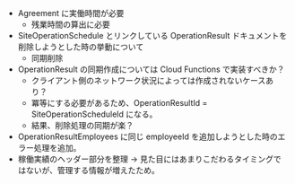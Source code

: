 - Agreement に実働時間が必要
  - 残業時間の算出に必要
- SiteOperationSchedule とリンクしている OperationResult ドキュメントを削除しようとした時の挙動について
  - 同期削除
- OperationResult の同期作成については Cloud Functions で実装すべきか？
  - クライアント側のネットワーク状況によっては作成されないケースあり？
  - 冪等にする必要があるため、OperationResultId = SiteOperationScheduleId になる。
  - 結果、削除処理の同期が楽？
- OperationResultEmployees に同じ employeeId を追加しようとした時のエラー処理を追加。
- 稼働実績のヘッダー部分を整理 -> 見た目にはあまりこだわるタイミングではないが、管理する情報が増えたため。
